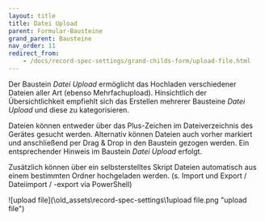 ```yaml
---
layout: title
title: Datei Upload
parent: Formular-Bausteine
grand_parent: Bausteine
nav_order: 11
redirect_from:
    - /docs/record-spec-settings/grand-childs-form/upload-file.html
---
```


Der Baustein _Datei Upload_ ermöglicht das Hochladen verschiedener Dateien aller Art (ebenso Mehrfachupload).
Hinsichtlich der Übersichtlichkeit empfiehlt sich das Erstellen mehrerer Bausteine _Datei Upload_ und diese zu
kategorisieren.

Dateien können entweder über das Plus-Zeichen im Dateiverzeichnis des Gerätes gesucht werden. Alternativ können Dateien
auch vorher markiert und anschließend per Drag & Drop in den Baustein gezogen werden. Ein entsprechender Hinweis
im Baustein _Datei Upload_ erfolgt.

Zusätzlich können über ein selbsterstelltes Skript Dateien automatisch aus einem bestimmten Ordner hochgeladen werden. (s. Import und Export / Dateiimport / -export via PowerShell)

![upload file](\old_assets\record-spec-settings\1upload file.png "upload file")
